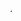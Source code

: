                         .                                                                                                                                                                                                                                                                                                                                                                                                                                         
   
    
    
             
      
    
   

